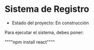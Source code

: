 <h1> Sistema de Registro </h1>

- Estado del proyecto: En construcción

Para ejecutar el sistema, debes poner:

""""npm install react""""
